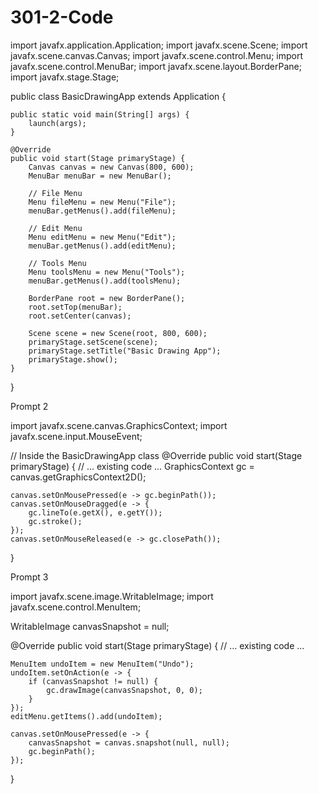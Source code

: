 # 301-2-Code

import javafx.application.Application;
import javafx.scene.Scene;
import javafx.scene.canvas.Canvas;
import javafx.scene.control.Menu;
import javafx.scene.control.MenuBar;
import javafx.scene.layout.BorderPane;
import javafx.stage.Stage;

public class BasicDrawingApp extends Application {

    public static void main(String[] args) {
        launch(args);
    }

    @Override
    public void start(Stage primaryStage) {
        Canvas canvas = new Canvas(800, 600);
        MenuBar menuBar = new MenuBar();

        // File Menu
        Menu fileMenu = new Menu("File");
        menuBar.getMenus().add(fileMenu);

        // Edit Menu
        Menu editMenu = new Menu("Edit");
        menuBar.getMenus().add(editMenu);

        // Tools Menu
        Menu toolsMenu = new Menu("Tools");
        menuBar.getMenus().add(toolsMenu);

        BorderPane root = new BorderPane();
        root.setTop(menuBar);
        root.setCenter(canvas);

        Scene scene = new Scene(root, 800, 600);
        primaryStage.setScene(scene);
        primaryStage.setTitle("Basic Drawing App");
        primaryStage.show();
    }
}

Prompt 2 

import javafx.scene.canvas.GraphicsContext;
import javafx.scene.input.MouseEvent;

// Inside the BasicDrawingApp class
@Override
public void start(Stage primaryStage) {
    // ... existing code ...
    GraphicsContext gc = canvas.getGraphicsContext2D();

    canvas.setOnMousePressed(e -> gc.beginPath());
    canvas.setOnMouseDragged(e -> {
        gc.lineTo(e.getX(), e.getY());
        gc.stroke();
    });
    canvas.setOnMouseReleased(e -> gc.closePath());
}

Prompt 3

import javafx.scene.image.WritableImage;
import javafx.scene.control.MenuItem;

WritableImage canvasSnapshot = null;

@Override
public void start(Stage primaryStage) {
    // ... existing code ...

    MenuItem undoItem = new MenuItem("Undo");
    undoItem.setOnAction(e -> {
        if (canvasSnapshot != null) {
            gc.drawImage(canvasSnapshot, 0, 0);
        }
    });
    editMenu.getItems().add(undoItem);

    canvas.setOnMousePressed(e -> {
        canvasSnapshot = canvas.snapshot(null, null);
        gc.beginPath();
    });
}

